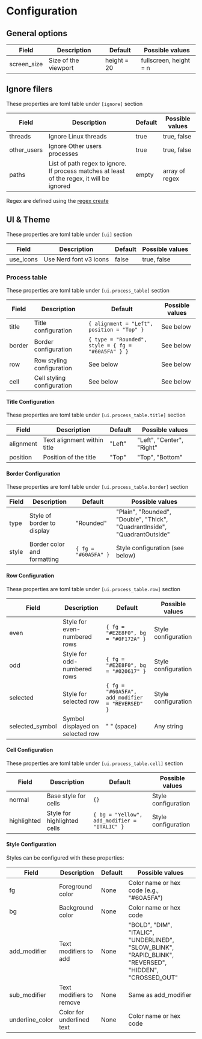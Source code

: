 # Configuration

## General options

| Field       | Description          | Default     | Possible values        |
| ----------- | -------------------- | ----------- | ---------------------- |
| screen_size | Size of the viewport | height = 20 | fullscreen, height = n |

## Ignore filers

These properties are toml table under `[ignore]` section

| Field       | Description                                                                                | Default | Possible values |
| ----------- | ------------------------------------------------------------------------------------------ | ------- | --------------- |
| threads     | Ignore Linux threads                                                                       | true    | true, false     |
| other_users | Ignore Other users processes                                                               | true    | true, false     |
| paths       | List of path regex to ignore. If process matches at least of the regex, it will be ignored | empty   | array of regex  |

Regex are defined using the [regex create](https://docs.rs/regex/latest/regex)

## UI & Theme

These properties are toml table under `[ui]` section

| Field     | Description            | Default | Possible values |
| --------- | ---------------------- | ------- | --------------- |
| use_icons | Use Nerd font v3 icons | false   | true, false     |

### Process table

These properties are toml table under `[ui.process_table]` section

| Field  | Description                | Default                                            | Possible values |
| ------ | -------------------------- | -------------------------------------------------- | --------------- |
| title  | Title configuration        | `{ alignment = "Left", position = "Top" }`         | See below       |
| border | Border configuration       | `{ type = "Rounded", style = { fg = "#60A5FA" } }` | See below       |
| row    | Row styling configuration  | See below                                          | See below       |
| cell   | Cell styling configuration | See below                                          | See below       |

#### Title Configuration

These properties are toml table under `[ui.process_table.title]` section

| Field     | Description                 | Default | Possible values           |
| --------- | --------------------------- | ------- | ------------------------- |
| alignment | Text alignment within title | "Left"  | "Left", "Center", "Right" |
| position  | Position of the title       | "Top"   | "Top", "Bottom"           |

#### Border Configuration

These properties are toml table under `[ui.process_table.border]` section

| Field | Description                 | Default              | Possible values                                                            |
| ----- | --------------------------- | -------------------- | -------------------------------------------------------------------------- |
| type  | Style of border to display  | "Rounded"            | "Plain", "Rounded", "Double", "Thick", "QuadrantInside", "QuadrantOutside" |
| style | Border color and formatting | `{ fg = "#60A5FA" }` | Style configuration (see below)                                            |

#### Row Configuration

These properties are toml table under `[ui.process_table.row]` section

| Field           | Description                      | Default                                         | Possible values     |
| --------------- | -------------------------------- | ----------------------------------------------- | ------------------- |
| even            | Style for even-numbered rows     | `{ fg = "#E2E8F0", bg = "#0F172A" }`            | Style configuration |
| odd             | Style for odd-numbered rows      | `{ fg = "#E2E8F0", bg = "#020617" }`            | Style configuration |
| selected        | Style for selected row           | `{ fg = "#60A5FA", add_modifier = "REVERSED" }` | Style configuration |
| selected_symbol | Symbol displayed on selected row | " " (space)                                     | Any string          |

#### Cell Configuration

These properties are toml table under `[ui.process_table.cell]` section

| Field       | Description                 | Default                                      | Possible values     |
| ----------- | --------------------------- | -------------------------------------------- | ------------------- |
| normal      | Base style for cells        | `{}`                                         | Style configuration |
| highlighted | Style for highlighted cells | `{ bg = "Yellow", add_modifier = "ITALIC" }` | Style configuration |

#### Style Configuration

Styles can be configured with these properties:

| Field           | Description               | Default | Possible values                                                                                         |
| --------------- | ------------------------- | ------- | ------------------------------------------------------------------------------------------------------- |
| fg              | Foreground color          | None    | Color name or hex code (e.g., "#60A5FA")                                                                |
| bg              | Background color          | None    | Color name or hex code                                                                                  |
| add_modifier    | Text modifiers to add     | None    | "BOLD", "DIM", "ITALIC", "UNDERLINED", "SLOW_BLINK", "RAPID_BLINK", "REVERSED", "HIDDEN", "CROSSED_OUT" |
| sub_modifier    | Text modifiers to remove  | None    | Same as add_modifier                                                                                    |
| underline_color | Color for underlined text | None    | Color name or hex code                                                                                  |
